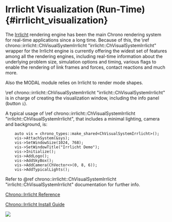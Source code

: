 Irrlicht Visualization (Run-Time) {#irrlicht_visualization}
==================================

The [Irrlicht](https://irrlicht.sourceforge.io/) rendering engine has been the main Chrono rendering system for real-time applications since a long time. Because of this, the \ref chrono::irrlicht::ChVisualSystemIrrlicht "irrlicht::ChVisualSystemIrrlicht" wrapper for the Irrlicht engine is currently offering the widest set of features among all the rendering engines, including real-time information about the underlying problem size, simulation options and timing, various flags to enable the rendering of link frames and forces, contact reactions and much more.

Also the MODAL module relies on Irrlicht to render mode shapes.

\ref chrono::irrlicht::ChVisualSystemIrrlicht "irrlicht::ChVisualSystemIrrlicht" is in charge of creating the visualization window, including the info panel (button `i`).

A typical usage of \ref chrono::irrlicht::ChVisualSystemIrrlicht "irrlicht::ChVisualSystemIrrlicht", that includes a minimal lighting, camera and background, is:

~~~{.cpp}
    auto vis = chrono_types::make_shared<ChVisualSystemIrrlicht>();
    vis->AttachSystem(&sys);
    vis->SetWindowSize(1024, 768);
    vis->SetWindowTitle("Irrlicht Demo");
    vis->Initialize();
    vis->AddLogo();
    vis->AddSkyBox();
    vis->AddCamera(ChVector<>(0, 8, 6));
    vis->AddTypicalLights();
~~~

Refer to @ref chrono::irrlicht::ChVisualSystemIrrlicht "irrlicht::ChVisualSystemIrrlicht" documentation for further info.

[Chrono::Irrlicht Reference](group__irrlicht__module.html)

[Chrono::Irrlicht Install Guide](module_irrlicht_installation.html) 

<img src="http://www.projectchrono.org/assets/manual/irrlicht_visualization.png" class="img-responsive">

